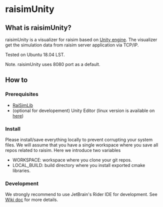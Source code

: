 # raisimUnity

## What is raisimUnity?
 
raisimUnity is a visualizer for raisim based on [Unity engine](https://unity.com/). 
The visualizer get the simulation data from raisim server application via TCP/IP.

Tested on Ubuntu 18.04 LST.

Note. raisimUnity uses 8080 port as a default.

## How to 

### Prerequisites

- [RaiSimLib](https://github.com/leggedrobotics/raisimLib)
- (optional for developement) Unity Editor (linux version is available on [here](https://forum.unity.com/threads/unity-hub-v-1-6-0-is-now-available.640792/))

### Install 

Please install/save everything locally to prevent corrupting your system files. We will assume that you have a single workspace where you save all repos related to raisim. Here we introduce two variables

- WORKSPACE: workspace where you clone your git repos.
- LOCAL_BUILD: build directory where you install exported cmake libraries.

### Development

We strongly recommend to use JetBrain's Rider IDE for development. See [Wiki doc](https://github.com/eastskykang/raisimUnity/wiki/Unity-with-Rider) for more details.